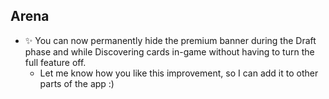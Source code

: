 ## Arena

-   ✨ You can now permanently hide the premium banner during the Draft phase and while Discovering cards in-game without having to turn the full feature off.
    -   Let me know how you like this improvement, so I can add it to other parts of the app :)

